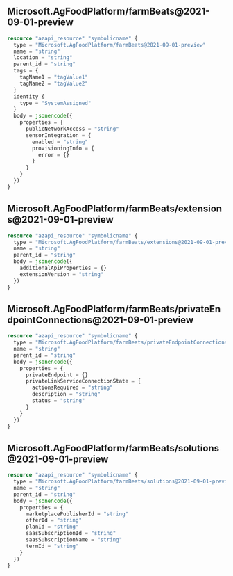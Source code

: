 ## Microsoft.AgFoodPlatform/farmBeats@2021-09-01-preview

```terraform
resource "azapi_resource" "symbolicname" {
  type = "Microsoft.AgFoodPlatform/farmBeats@2021-09-01-preview"
  name = "string"
  location = "string"
  parent_id = "string"
  tags = {
    tagName1 = "tagValue1"
    tagName2 = "tagValue2"
  }
  identity {
    type = "SystemAssigned"
  }
  body = jsonencode({
    properties = {
      publicNetworkAccess = "string"
      sensorIntegration = {
        enabled = "string"
        provisioningInfo = {
          error = {}
        }
      }
    }
  })
}

```

## Microsoft.AgFoodPlatform/farmBeats/extensions@2021-09-01-preview

```terraform
resource "azapi_resource" "symbolicname" {
  type = "Microsoft.AgFoodPlatform/farmBeats/extensions@2021-09-01-preview"
  name = "string"
  parent_id = "string"
  body = jsonencode({
    additionalApiProperties = {}
    extensionVersion = "string"
  })
}

```

## Microsoft.AgFoodPlatform/farmBeats/privateEndpointConnections@2021-09-01-preview

```terraform
resource "azapi_resource" "symbolicname" {
  type = "Microsoft.AgFoodPlatform/farmBeats/privateEndpointConnections@2021-09-01-preview"
  name = "string"
  parent_id = "string"
  body = jsonencode({
    properties = {
      privateEndpoint = {}
      privateLinkServiceConnectionState = {
        actionsRequired = "string"
        description = "string"
        status = "string"
      }
    }
  })
}

```

## Microsoft.AgFoodPlatform/farmBeats/solutions@2021-09-01-preview

```terraform
resource "azapi_resource" "symbolicname" {
  type = "Microsoft.AgFoodPlatform/farmBeats/solutions@2021-09-01-preview"
  name = "string"
  parent_id = "string"
  body = jsonencode({
    properties = {
      marketplacePublisherId = "string"
      offerId = "string"
      planId = "string"
      saasSubscriptionId = "string"
      saasSubscriptionName = "string"
      termId = "string"
    }
  })
}

```

